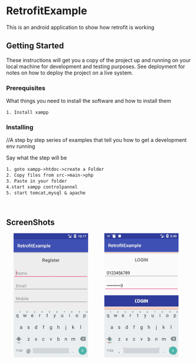 # RetrofitExample

This is an android application to show how retrofit is working

## Getting Started

These instructions will get you a copy of the project up and running on your local machine for development and testing purposes. See deployment for notes on how to deploy the project on a live system.

### Prerequisites

What things you need to install the software and how to install them

```
1. Install xampp
```

### Installing

//A step by step series of examples that tell you how to get a development env running

Say what the step will be

```
1. goto xampp->htdoc->create a Folder
2. Copy files from src->main->php
3. Paste in your folder
4.start xampp controlpannel
5. start tomcat,mysql & apache


```


```

```
## ScreenShots
<img src="screenshot/screen1.gif" width="40%" hspace="20">
<img src="screenshot/screen2.gif" width="40%" hspace="20">


